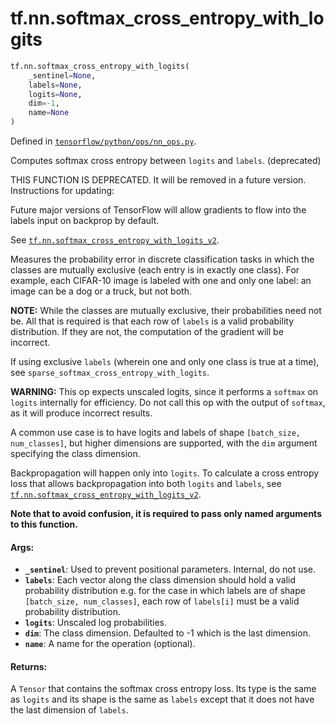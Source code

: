 <div itemscope itemtype="http://developers.google.com/ReferenceObject">
<meta itemprop="name" content="tf.nn.softmax_cross_entropy_with_logits" />
<meta itemprop="path" content="Stable" />
</div>

# tf.nn.softmax_cross_entropy_with_logits

``` python
tf.nn.softmax_cross_entropy_with_logits(
    _sentinel=None,
    labels=None,
    logits=None,
    dim=-1,
    name=None
)
```



Defined in [`tensorflow/python/ops/nn_ops.py`](/code/stable/tensorflow/python/ops/nn_ops.py).

Computes softmax cross entropy between `logits` and `labels`. (deprecated)

THIS FUNCTION IS DEPRECATED. It will be removed in a future version.
Instructions for updating:

Future major versions of TensorFlow will allow gradients to flow
into the labels input on backprop by default.

See <a href="../../tf/nn/softmax_cross_entropy_with_logits_v2.md"><code>tf.nn.softmax_cross_entropy_with_logits_v2</code></a>.


Measures the probability error in discrete classification tasks in which the
classes are mutually exclusive (each entry is in exactly one class).  For
example, each CIFAR-10 image is labeled with one and only one label: an image
can be a dog or a truck, but not both.

**NOTE:**  While the classes are mutually exclusive, their probabilities
need not be.  All that is required is that each row of `labels` is
a valid probability distribution.  If they are not, the computation of the
gradient will be incorrect.

If using exclusive `labels` (wherein one and only
one class is true at a time), see `sparse_softmax_cross_entropy_with_logits`.

**WARNING:** This op expects unscaled logits, since it performs a `softmax`
on `logits` internally for efficiency.  Do not call this op with the
output of `softmax`, as it will produce incorrect results.

A common use case is to have logits and labels of shape
`[batch_size, num_classes]`, but higher dimensions are supported, with
the `dim` argument specifying the class dimension.

Backpropagation will happen only into `logits`.  To calculate a cross entropy
loss that allows backpropagation into both `logits` and `labels`, see
<a href="../../tf/nn/softmax_cross_entropy_with_logits_v2.md"><code>tf.nn.softmax_cross_entropy_with_logits_v2</code></a>.

**Note that to avoid confusion, it is required to pass only named arguments to
this function.**

#### Args:

* <b>`_sentinel`</b>: Used to prevent positional parameters. Internal, do not use.
* <b>`labels`</b>: Each vector along the class dimension should hold a valid
    probability distribution e.g. for the case in which labels are of shape
    `[batch_size, num_classes]`, each row of `labels[i]` must be a valid
    probability distribution.
* <b>`logits`</b>: Unscaled log probabilities.
* <b>`dim`</b>: The class dimension. Defaulted to -1 which is the last dimension.
* <b>`name`</b>: A name for the operation (optional).


#### Returns:

A `Tensor` that contains the softmax cross entropy loss. Its type is the
same as `logits` and its shape is the same as `labels` except that it does
not have the last dimension of `labels`.